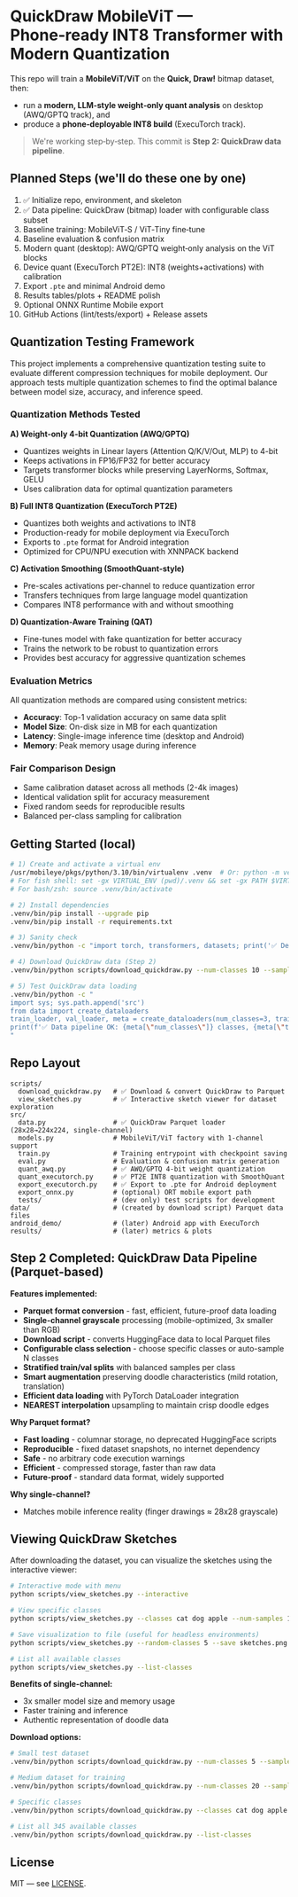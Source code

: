 # QuickDraw MobileViT — Phone‑ready INT8 Transformer with Modern Quantization

This repo will train a **MobileViT/ViT** on the **Quick, Draw!** bitmap dataset, then:
- run a **modern, LLM‑style weight‑only quant analysis** on desktop (AWQ/GPTQ track), and
- produce a **phone‑deployable INT8 build** (ExecuTorch track).

> We're working step‑by‑step. This commit is **Step 2: QuickDraw data pipeline**.

## Planned Steps (we'll do these one by one)
1. ✅ Initialize repo, environment, and skeleton
2. ✅ Data pipeline: QuickDraw (bitmap) loader with configurable class subset
3. Baseline training: MobileViT‑S / ViT‑Tiny fine‑tune
4. Baseline evaluation & confusion matrix
5. Modern quant (desktop): AWQ/GPTQ weight‑only analysis on the ViT blocks
6. Device quant (ExecuTorch PT2E): INT8 (weights+activations) with calibration
7. Export `.pte` and minimal Android demo
8. Results tables/plots + README polish
9. Optional ONNX Runtime Mobile export
10. GitHub Actions (lint/tests/export) + Release assets

## Quantization Testing Framework

This project implements a comprehensive quantization testing suite to evaluate different compression techniques for mobile deployment. Our approach tests multiple quantization schemes to find the optimal balance between model size, accuracy, and inference speed.

### Quantization Methods Tested

**A) Weight-only 4-bit Quantization (AWQ/GPTQ)**
- Quantizes weights in Linear layers (Attention Q/K/V/Out, MLP) to 4-bit
- Keeps activations in FP16/FP32 for better accuracy
- Targets transformer blocks while preserving LayerNorms, Softmax, GELU
- Uses calibration data for optimal quantization parameters

**B) Full INT8 Quantization (ExecuTorch PT2E)**
- Quantizes both weights and activations to INT8
- Production-ready for mobile deployment via ExecuTorch
- Exports to `.pte` format for Android integration
- Optimized for CPU/NPU execution with XNNPACK backend

**C) Activation Smoothing (SmoothQuant-style)**
- Pre-scales activations per-channel to reduce quantization error
- Transfers techniques from large language model quantization
- Compares INT8 performance with and without smoothing

**D) Quantization-Aware Training (QAT)**
- Fine-tunes model with fake quantization for better accuracy
- Trains the network to be robust to quantization errors
- Provides best accuracy for aggressive quantization schemes

### Evaluation Metrics

All quantization methods are compared using consistent metrics:
- **Accuracy**: Top-1 validation accuracy on same data split
- **Model Size**: On-disk size in MB for each quantization
- **Latency**: Single-image inference time (desktop and Android)
- **Memory**: Peak memory usage during inference

### Fair Comparison Design
- Same calibration dataset across all methods (2-4k images)
- Identical validation split for accuracy measurement
- Fixed random seeds for reproducible results
- Balanced per-class sampling for calibration

## Getting Started (local)
```bash
# 1) Create and activate a virtual env 
/usr/mobileye/pkgs/python/3.10/bin/virtualenv .venv  # Or: python -m venv .venv
# For fish shell: set -gx VIRTUAL_ENV (pwd)/.venv && set -gx PATH $VIRTUAL_ENV/bin $PATH
# For bash/zsh: source .venv/bin/activate

# 2) Install dependencies
.venv/bin/pip install --upgrade pip
.venv/bin/pip install -r requirements.txt

# 3) Sanity check
.venv/bin/python -c "import torch, transformers, datasets; print('✅ Dependencies OK')"

# 4) Download QuickDraw data (Step 2)
.venv/bin/python scripts/download_quickdraw.py --num-classes 10 --samples-per-class 1000

# 5) Test QuickDraw data loading
.venv/bin/python -c "
import sys; sys.path.append('src')
from data import create_dataloaders
train_loader, val_loader, meta = create_dataloaders(num_classes=3, train_samples_per_class=50)
print(f'✅ Data pipeline OK: {meta[\"num_classes\"]} classes, {meta[\"train_samples\"]} train samples')
"
```

## Repo Layout
```
scripts/
  download_quickdraw.py   # ✅ Download & convert QuickDraw to Parquet
  view_sketches.py        # ✅ Interactive sketch viewer for dataset exploration
src/
  data.py                 # ✅ QuickDraw Parquet loader (28x28→224x224, single-channel)
  models.py               # MobileViT/ViT factory with 1-channel support
  train.py                # Training entrypoint with checkpoint saving
  eval.py                 # Evaluation & confusion matrix generation
  quant_awq.py            # ✅ AWQ/GPTQ 4-bit weight quantization
  quant_executorch.py     # ✅ PT2E INT8 quantization with SmoothQuant
  export_executorch.py    # ✅ Export to .pte for Android deployment
  export_onnx.py          # (optional) ORT mobile export path
  tests/                  # (dev only) test scripts for development
data/                     # (created by download script) Parquet data files
android_demo/             # (later) Android app with ExecuTorch
results/                  # (later) metrics & plots
```

## Step 2 Completed: QuickDraw Data Pipeline (Parquet-based)

**Features implemented:**
- **Parquet format conversion** - fast, efficient, future-proof data loading
- **Single-channel grayscale** processing (mobile-optimized, 3x smaller than RGB)
- **Download script** - converts HuggingFace data to local Parquet files
- **Configurable class selection** - choose specific classes or auto-sample N classes
- **Stratified train/val splits** with balanced samples per class
- **Smart augmentation** preserving doodle characteristics (mild rotation, translation)
- **Efficient data loading** with PyTorch DataLoader integration
- **NEAREST interpolation** upsampling to maintain crisp doodle edges

**Why Parquet format?**
- **Fast loading** - columnar storage, no deprecated HuggingFace scripts
- **Reproducible** - fixed dataset snapshots, no internet dependency
- **Safe** - no arbitrary code execution warnings
- **Efficient** - compressed storage, faster than raw data
- **Future-proof** - standard data format, widely supported

**Why single-channel?**
- Matches mobile inference reality (finger drawings ≈ 28x28 grayscale)

## Viewing QuickDraw Sketches

After downloading the dataset, you can visualize the sketches using the interactive viewer:

```bash
# Interactive mode with menu
python scripts/view_sketches.py --interactive

# View specific classes  
python scripts/view_sketches.py --classes cat dog apple --num-samples 16

# Save visualization to file (useful for headless environments)
python scripts/view_sketches.py --random-classes 5 --save sketches.png

# List all available classes
python scripts/view_sketches.py --list-classes
```

**Benefits of single-channel:**
- 3x smaller model size and memory usage  
- Faster training and inference
- Authentic representation of doodle data

**Download options:**
```bash
# Small test dataset
.venv/bin/python scripts/download_quickdraw.py --num-classes 5 --samples-per-class 100

# Medium dataset for training
.venv/bin/python scripts/download_quickdraw.py --num-classes 20 --samples-per-class 1000

# Specific classes
.venv/bin/python scripts/download_quickdraw.py --classes cat dog apple car house --samples-per-class 500

# List all 345 available classes
.venv/bin/python scripts/download_quickdraw.py --list-classes
```

## License
MIT — see [LICENSE](LICENSE).
